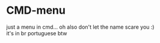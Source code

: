 # CMD-menu
just a menu in cmd... oh also don't let the name scare you :)
<br> it's in  br portuguese btw
